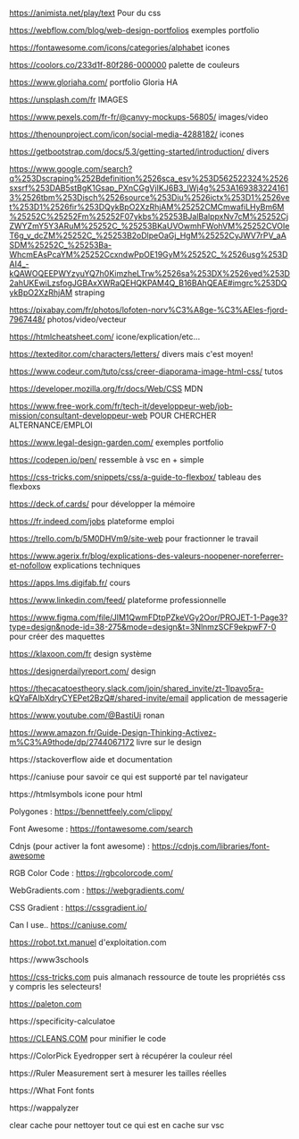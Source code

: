https://animista.net/play/text
Pour du css

https://webflow.com/blog/web-design-portfolios
exemples portfolio

https://fontawesome.com/icons/categories/alphabet
icones

https://coolors.co/233d1f-80f286-000000
palette de couleurs

https://www.gloriaha.com/
portfolio Gloria HA

https://unsplash.com/fr
IMAGES

https://www.pexels.com/fr-fr/@canvy-mockups-56805/
images/video

https://thenounproject.com/icon/social-media-4288182/
icones

https://getbootstrap.com/docs/5.3/getting-started/introduction/
divers

https://www.google.com/search?q%253Dscraping%252Bdefinition%2526sca_esv%253D562522324%2526sxsrf%253DAB5stBgK1Gsap_PXnCGgVjIKJ6B3_lWj4g%253A1693832241613%2526tbm%253Disch%2526source%253Diu%2526ictx%253D1%2526vet%253D1%2526fir%253DQykBpO2XzRhjAM%25252CMCmwafiLHyBm6M%25252C%25252Fm%25252F07ykbs%25253BJalBalppxNv7cM%25252CjZWYZmY5Y3ARuM%25252C_%25253BKaUVOwmhFWohVM%25252CVOIeT6g_v_dcZM%25252C_%25253B2oDlpeOaGj_HgM%25252CyJWV7rPV_aASDM%25252C_%25253Ba-WhcmEAsPcaYM%25252CcxndwPpOE19GyM%25252C_%2526usg%253DAI4_-kQAWOQEEPWYzyuYQ7h0KimzheLTrw%2526sa%253DX%2526ved%253D2ahUKEwiLzsfogJGBAxXWRaQEHQKPAM4Q_B16BAhQEAE#imgrc%253DQykBpO2XzRhjAM
straping

https://pixabay.com/fr/photos/lofoten-norv%C3%A8ge-%C3%AEles-fjord-7967448/
photos/video/vecteur

https://htmlcheatsheet.com/
icone/explication/etc...

https://texteditor.com/characters/letters/
divers mais c'est moyen!

https://www.codeur.com/tuto/css/creer-diaporama-image-html-css/
tutos

https://developer.mozilla.org/fr/docs/Web/CSS
MDN

https://www.free-work.com/fr/tech-it/developpeur-web/job-mission/consultant-developpeur-web
POUR CHERCHER ALTERNANCE/EMPLOI

https://www.legal-design-garden.com/
exemples portfolio

https://codepen.io/pen/
ressemble à vsc en + simple

https://css-tricks.com/snippets/css/a-guide-to-flexbox/
tableau des flexboxs

https://deck.of.cards/
pour développer la mémoire

https://fr.indeed.com/jobs
plateforme emploi

https://trello.com/b/5M0DHVm9/site-web
pour fractionner le travail

https://www.agerix.fr/blog/explications-des-valeurs-noopener-noreferrer-et-nofollow
explications techniques

https://apps.lms.digifab.fr/
cours

https://www.linkedin.com/feed/
plateforme professionnelle

https://www.figma.com/file/JIM1QwmFDtpPZkeVGy2Oor/PROJET-1-Page3?type=design&node-id=38-275&mode=design&t=3NlnmzSCF9ekpwF7-0
pour créer des maquettes

https://klaxoon.com/fr
design système

https://designerdailyreport.com/
design

https://thecacatoestheory.slack.com/join/shared_invite/zt-1lpavo5ra-kQYaFAIbXdryCYEPet2BzQ#/shared-invite/email
application de messagerie

https://www.youtube.com/@BastiUi
ronan

https://www.amazon.fr/Guide-Design-Thinking-Activez-m%C3%A9thode/dp/2744067172
livre sur le design

https://stackoverflow
aide et documentation

https://caniuse
pour savoir ce qui est supporté par tel navigateur

https://htmlsymbols
icone pour html

Polygones : https://bennettfeely.com/clippy/

Font Awesome : https://fontawesome.com/search

Cdnjs (pour activer la font awesome) : https://cdnjs.com/libraries/font-awesome

RGB Color Code : https://rgbcolorcode.com/

WebGradients.com : https://webgradients.com/

CSS Gradient : https://cssgradient.io/

Can I use.. https://caniuse.com/

https://robot.txt.manuel d'exploitation.com

https://www3schools

https://css-tricks.com
puis almanach
ressource de toute les propriétés css
y compris les selecteurs!

https://paleton.com

https://specificity-calculatoe

https://CLEANS.COM
pour minifier le code

https://ColorPick Eyedropper
sert à récupérer la couleur réel

https://Ruler Measurement
sert à mesurer les tailles réelles

https://What Font
fonts

https://wappalyzer

clear cache
pour nettoyer tout ce qui est en cache sur vsc
